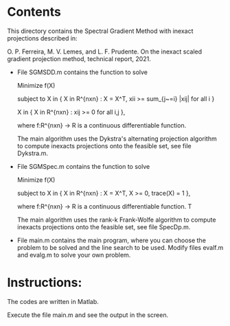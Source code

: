 # Contents

This directory contains the Spectral Gradient Method with inexact projections described in:

O. P. Ferreira, M. V. Lemes, and L. F. Prudente. On the inexact scaled gradient projection method, technical report, 2021.

- File SGMSDD.m contains the function to solve 

   Minimize f(X)
   
   subject to X in { X in R^{nxn} : X = X^T, xii >= sum_{j~=i} |xij| for all i } 
   
   X in { X in R^{nxn} : xij >= 0 for all i,j }, 
   
   where f:R^{nxn} -> R is a continuous differentiable function. 
   
   The main algorithm uses the Dykstra's alternating projection algorithm to compute inexacts projections onto the feasible set, see file Dykstra.m.

- File SGMSpec.m contains the function to solve 
 
  Minimize f(X) 
  
  subject to X in { X in R^{nxn} : X = X^T, X >= 0, trace(X) = 1 }, 
  
  where f:R^{nxn} -> R is a continuous differentiable function. T
  
  The main algorithm uses the rank-k Frank-Wolfe algorithm to compute inexacts projections onto the feasible set, see file SpecDp.m.

- File main.m contains the main program, where you can choose the problem to be solved and the line search to be used. Modify files evalf.m and evalg.m to solve your own problem.

# Instructions:

The codes are written in Matlab. 

Execute the file main.m and see the output in the screen.

